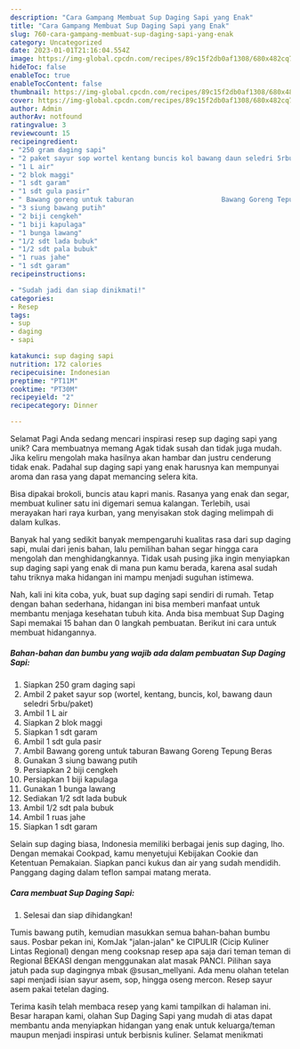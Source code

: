 ```yaml
---
description: "Cara Gampang Membuat Sup Daging Sapi yang Enak"
title: "Cara Gampang Membuat Sup Daging Sapi yang Enak"
slug: 760-cara-gampang-membuat-sup-daging-sapi-yang-enak
category: Uncategorized
date: 2023-01-01T21:16:04.554Z
image: https://img-global.cpcdn.com/recipes/89c15f2db0af1308/680x482cq70/sup-daging-sapi-foto-resep-utama.jpg
hideToc: false
enableToc: true
enableTocContent: false
thumbnail: https://img-global.cpcdn.com/recipes/89c15f2db0af1308/680x482cq70/sup-daging-sapi-foto-resep-utama.jpg
cover: https://img-global.cpcdn.com/recipes/89c15f2db0af1308/680x482cq70/sup-daging-sapi-foto-resep-utama.jpg
author: Admin
authorAv: notfound
ratingvalue: 3
reviewcount: 15
recipeingredient:
- "250 gram daging sapi"
- "2 paket sayur sop wortel kentang buncis kol bawang daun seledri 5rbupaket"
- "1 L air"
- "2 blok maggi"
- "1 sdt garam"
- "1 sdt gula pasir"
- " Bawang goreng untuk taburan                      Bawang Goreng Tepung Beras"
- "3 siung bawang putih"
- "2 biji cengkeh"
- "1 biji kapulaga"
- "1 bunga lawang"
- "1/2 sdt lada bubuk"
- "1/2 sdt pala bubuk"
- "1 ruas jahe"
- "1 sdt garam"
recipeinstructions:

- "Sudah jadi dan siap dinikmati!"
categories:
- Resep
tags:
- sup
- daging
- sapi

katakunci: sup daging sapi 
nutrition: 172 calories
recipecuisine: Indonesian
preptime: "PT11M"
cooktime: "PT30M"
recipeyield: "2"
recipecategory: Dinner

---
```



Selamat Pagi Anda sedang mencari inspirasi resep sup daging sapi yang unik? Cara membuatnya memang Agak tidak susah dan tidak juga mudah. Jika keliru mengolah maka hasilnya akan hambar dan justru cenderung tidak enak. Padahal sup daging sapi yang enak harusnya kan mempunyai aroma dan rasa yang dapat memancing selera kita.


Bisa dipakai brokoli, buncis atau kapri manis. Rasanya yang enak dan segar, membuat kuliner satu ini digemari semua kalangan. Terlebih, usai merayakan hari raya kurban, yang menyisakan stok daging melimpah di dalam kulkas.

Banyak hal yang sedikit banyak mempengaruhi kualitas rasa dari sup daging sapi, mulai dari jenis bahan, lalu pemilihan bahan segar hingga cara mengolah dan menghidangkannya. Tidak usah pusing jika ingin menyiapkan sup daging sapi yang enak di mana pun kamu berada, karena asal sudah tahu triknya maka hidangan ini mampu menjadi suguhan istimewa.


Nah, kali ini kita coba, yuk, buat sup daging sapi sendiri di rumah. Tetap dengan bahan sederhana, hidangan ini bisa memberi manfaat untuk membantu menjaga kesehatan tubuh kita. Anda bisa membuat Sup Daging Sapi memakai 15 bahan dan 0 langkah pembuatan. Berikut ini cara untuk membuat hidangannya.

<!--inarticleads1-->

##### Bahan-bahan dan bumbu yang wajib ada dalam pembuatan Sup Daging Sapi:

1. Siapkan 250 gram daging sapi
1. Ambil 2 paket sayur sop (wortel, kentang, buncis, kol, bawang daun seledri 5rbu/paket)
1. Ambil 1 L air
1. Siapkan 2 blok maggi
1. Siapkan 1 sdt garam
1. Ambil 1 sdt gula pasir
1. Ambil  Bawang goreng untuk taburan                      Bawang Goreng Tepung Beras
1. Gunakan 3 siung bawang putih
1. Persiapkan 2 biji cengkeh
1. Persiapkan 1 biji kapulaga
1. Gunakan 1 bunga lawang
1. Sediakan 1/2 sdt lada bubuk
1. Ambil 1/2 sdt pala bubuk
1. Ambil 1 ruas jahe
1. Siapkan 1 sdt garam


Selain sup daging biasa, Indonesia memiliki berbagai jenis sup daging, lho. Dengan memakai Cookpad, kamu menyetujui Kebijakan Cookie dan Ketentuan Pemakaian. Siapkan panci kukus dan air yang sudah mendidih. Panggang daging dalam teflon sampai matang merata. 

<!--inarticleads2-->

##### Cara membuat Sup Daging Sapi:


1. Selesai dan siap dihidangkan!

Tumis bawang putih, kemudian masukkan semua bahan-bahan bumbu saus. Posbar pekan ini, KomJak &#34;jalan-jalan&#34; ke CIPULIR (Cicip Kuliner Lintas Regional) dengan meng cooksnap resep apa saja dari teman teman di Regional BEKASI dengan menggunakan alat masak PANCI. Pilihan saya jatuh pada sup dagingnya mbak @susan_mellyani. Ada menu olahan tetelan sapi menjadi isian sayur asem, sop, hingga oseng mercon. Resep sayur asem pakai tetelan daging. 

Terima kasih telah membaca resep yang kami tampilkan di halaman ini. Besar harapan kami, olahan Sup Daging Sapi yang mudah di atas dapat membantu anda menyiapkan hidangan yang enak untuk keluarga/teman maupun menjadi inspirasi untuk berbisnis kuliner. Selamat menikmati
